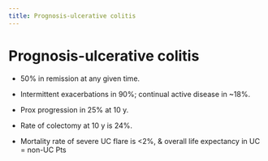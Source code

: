 ```yaml
---
title: Prognosis-ulcerative colitis
---
```


# Prognosis-ulcerative colitis

- 50% in remission at any given time.
- Intermittent exacerbations in 90%; continual active disease in ~18%.
- Prox progression in 25% at 10 y.
- Rate of colectomy at 10 y is 24%.

- Mortality rate of severe UC flare is <2%, & overall life expectancy in UC = non-UC Pts
